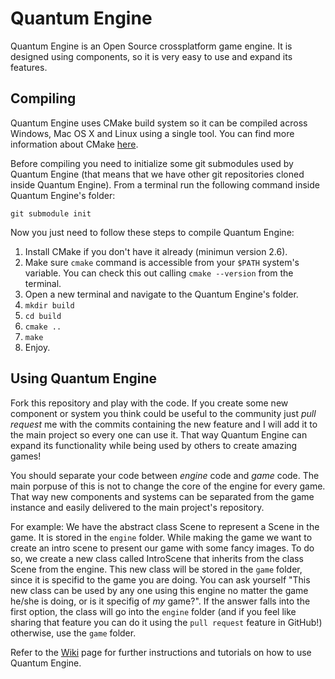 Quantum Engine
=======

Quantum Engine is an Open Source crossplatform game engine. It is designed using components, so it is very easy to use and expand its features.

## Compiling

Quantum Engine uses CMake build system so it can be compiled across Windows, Mac OS X and Linux using a single tool. You can find more information about CMake [here](http://www.cmake.org/).

Before compiling you need to initialize some git submodules used by Quantum Engine (that means that we have other git repositories cloned inside Quantum Engine). From a terminal run the following command inside Quantum Engine's folder:

`git submodule init`

Now you just need to follow these steps to compile Quantum Engine:

1. Install CMake if you don't have it already (minimun version 2.6).
2. Make sure `cmake` command is accessible from your `$PATH` system's variable. You can check this out calling `cmake --version` from the terminal.
3. Open a new terminal and navigate to the Quantum Engine's folder.
4. `mkdir build`
5. `cd build`
6. `cmake ..`
7. `make`
8. Enjoy.

## Using Quantum Engine

Fork this repository and play with the code. If you create some new component or system you think could be useful to the community just *pull request* me with the commits containing the new feature and I will add it to the main project so every one can use it. That way Quantum Engine can expand its functionality while being used by others to create amazing games!

You should separate your code between *engine* code and *game* code. The main porpuse of this is not to change the core of the engine for every game. That way new components and systems can be separated from the game instance and easily delivered to the main project's repository.

For example: We have the abstract class Scene to represent a Scene in the game. It is stored in the `engine` folder. While making the game we want to create an intro scene to present our game with some fancy images. To do so, we create a new class called IntroScene that inherits from the class Scene from the engine. This new class will be stored in the `game` folder, since it is specifid to the game you are doing. You can ask yourself "This new class can be used by any one using this engine no matter the game he/she is doing, or is it specifig of _my_ game?". If the answer falls into the first option, the class will go into the `engine` folder (and if you feel like sharing that feature you can do it using the `pull request` feature in GitHub!) otherwise, use the `game` folder.

Refer to the [Wiki](https://github.com/L4D15/Quantum-Engine/wiki) page for further instructions and tutorials on how to use Quantum Engine.